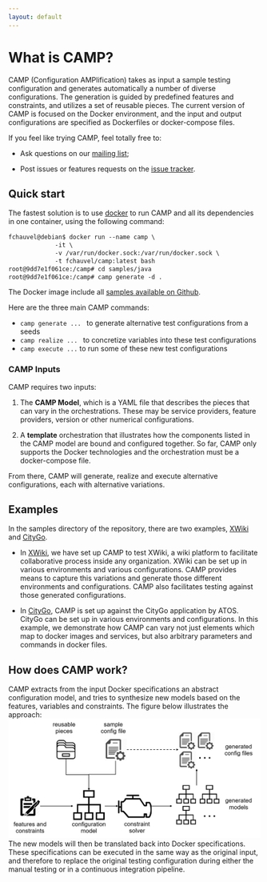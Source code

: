 ```yaml
---
layout: default
---
```


# What is CAMP?
CAMP (Configuration AMPlification) takes as input a sample testing
configuration and generates automatically a number of diverse
configurations. The generation is guided by predefined features and
constraints, and utilizes a set of reusable pieces. The current
version of CAMP is focused on the Docker environment, and the input
and output configurations are specified as Dockerfiles or
docker-compose files.

If you feel like trying CAMP, feel totally free to: 

 *   Ask questions on our [mailing
     list](mailto:camp-users@googlegroups.com);

 *   Post issues or features requests on the [issue
     tracker](https://github.com/STAMP-project/camp/issues).


## Quick start
The fastest solution is to use [docker](https://www.docker.com/) to
run CAMP and all its dependencies in one container, using the
following command:

```console
fchauvel@debian$ docker run --name camp \
             -it \
             -v /var/run/docker.sock:/var/run/docker.sock \
             -t fchauvel/camp:latest bash
root@9dd7e1f061ce:/camp# cd samples/java
root@9dd7e1f061ce:/camp# camp generate -d .
```
The Docker image include all [samples available on Github](https://github.com/STAMP-project/camp).

Here are the three main CAMP commands:

 * `camp generate ... ` to generate alternative test configurations from a seeds
 * `camp realize ... ` to concretize variables into these test configurations
 * `camp execute ...` to run some of these new test configurations


### CAMP Inputs

CAMP requires two inputs:

 1. The **CAMP Model**, which is a YAML file that describes the pieces
   that can vary in the orchestrations. These may be service
   providers, feature providers, version or other numerical
   configurations.

 2. A **template** orchestration that illustrates how the components
    listed in the CAMP model are bound and configured together. So
    far, CAMP only supports the Docker technologies and the
    orchestration must be a docker-compose file.

From there, CAMP will generate, realize and execute alternative
configurations, each with alternative variations.


## Examples

In the samples directory of the repository, there are two examples,
[XWiki](pages/xwiki.html) and [CityGo](pages/citygo.html).

 * In [XWiki](pages/xwiki.html), we have set up CAMP to test XWiki, a
   wiki platform to facilitate collaborative process inside any
   organization. XWiki can be set up in various environments and
   various configurations. CAMP provides means to capture this
   variations and generate those different environments and
   configurations. CAMP also facilitates testing against those
   generated configurations.

 * In [CityGo](pages/citygo.html), CAMP is set up against the CityGo
   application by ATOS. CityGo can be set up in various environments
   and configurations. In this example, we demonstrate how CAMP can
   vary not just elements which map to docker images and services, but
   also arbitrary parameters and commands in docker files.


## How does CAMP work?

CAMP extracts from the input Docker specifications an abstract
configuration model, and tries to synthesize new models based on the
features, variables and constraints. The figure below illustrates the
approach: ![Alt text](assets/images/camp_idea.png "CAMP approach") The
new models will then be translated back into Docker
specifications. These specifications can be executed in the same way
as the original input, and therefore to replace the original testing
configuration during either the manual testing or in a continuous
integration pipeline.
